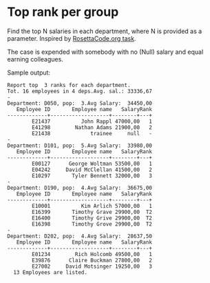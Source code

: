 Top rank per group
==================

Find the top N salaries in each department, where N is provided as a parameter.
Inspired by [RosettaCode.org task](http://rosettacode.org/wiki/Top_rank_per_group).

The case is expended with somebody with no (Null) salary and equal earning colleagues.

Sample output:
```
Report top  3 ranks for each department.
Tot. 16 employees in 4 deps.Avg. sal.: 33336,67
-
Department: D050, pop:  3.Avg Salary:  34450,00
   Employee ID       Employee name   SalaryRank
-------------+-------------------+--------+---+
        E21437          John Rappl 47000,00   1
        E41298        Nathan Adams 21900,00   2
        E21438             trainee     null   -
-
Department: D101, pop:  5.Avg Salary:  33980,00
   Employee ID       Employee name   SalaryRank
-------------+-------------------+--------+---+
        E00127      George Woltman 53500,00   1
        E04242     David McClellan 41500,00   2
        E10297       Tyler Bennett 32000,00   3
-
Department: D190, pop:  4.Avg Salary:  36675,00
   Employee ID       Employee name   SalaryRank
-------------+-------------------+--------+---+
        E10001          Kim Arlich 57000,00   1
        E16399       Timothy Grave 29900,00  T2
        E16400       Timothy Grive 29900,00  T2
        E16398       Timothy Grove 29900,00  T2
-
Department: D202, pop:  4.Avg Salary:  28637,50
   Employee ID       Employee name   SalaryRank
-------------+-------------------+--------+---+
        E01234        Rich Holcomb 49500,00   1
        E39876      Claire Buckman 27800,00   2
        E27002     David Motsinger 19250,00   3
  13 Employees are listed.
```

